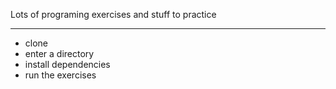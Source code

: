 Lots of programing exercises and stuff to practice

---

- clone
- enter a directory
- install dependencies
- run the exercises

